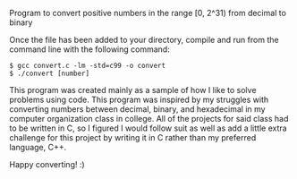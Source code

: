 Program to convert positive numbers in the range [0, 2^31)
from decimal to binary

Once the file has been added to your directory, compile and
run from the command line with the following command:

    $ gcc convert.c -lm -std=c99 -o convert
    $ ./convert [number]

This program was created mainly as a sample of how I like to
solve problems using code. This program was inspired by my
struggles with converting numbers between decimal, binary,
and hexadecimal in my computer organization class in college. 
All of the projects for said class had to be written in C, so 
I figured I would follow suit as well as add a little extra 
challenge for this project by writing it in C rather than my 
preferred language, C++. 

Happy converting! :)

